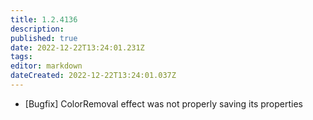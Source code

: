 ```yaml
---
title: 1.2.4136
description: 
published: true
date: 2022-12-22T13:24:01.231Z
tags: 
editor: markdown
dateCreated: 2022-12-22T13:24:01.037Z
---		
```

		
- [Bugfix] ColorRemoval effect was not properly saving its properties
